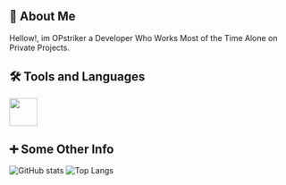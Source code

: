 

## 🚀 About Me
Hellow!, im OPstriker a Developer Who Works Most of the Time Alone on Private Projects.


## 🛠 Tools and Languages
<img src="https://cdn.jsdelivr.net/gh/devicons/devicon/icons/c/c-original.svg" width="50" height="50"/>

## ➕ Some Other Info
![GitHub stats](https://github-readme-stats.vercel.app/api?username=OPstriker&show_icons=true&theme=tokyonight)
![Top Langs](https://github-readme-stats.vercel.app/api/top-langs/?username=OPstriker&theme=tokyonight)





